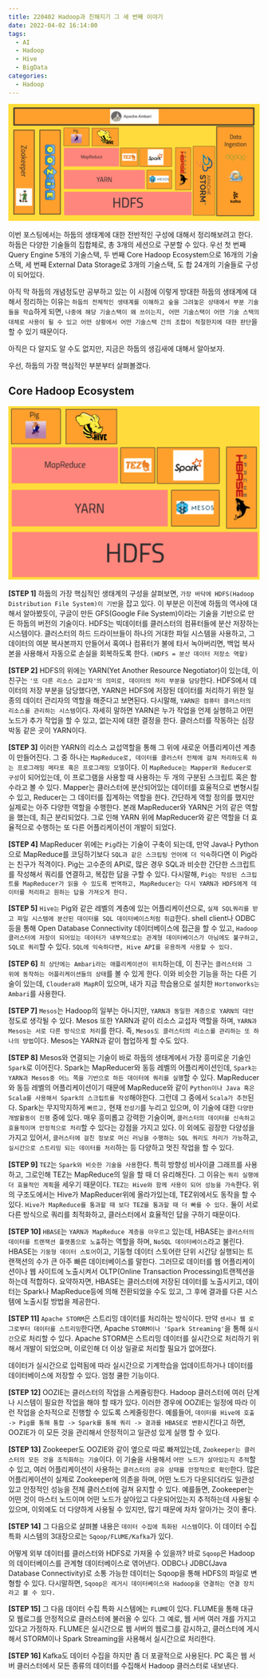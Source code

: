 ```yaml
---
title: 220402 Hadoop과 친해지기 그 세 번째 이야기
date: 2022-04-02 16:14:00
tags:
  - AI
  - Hadoop
  - Hive
  - BigData
categories:
  - Hadoop
---
```


<div align="center">
  <img src="/images/post_images/220402_hadoop_ecosystem.png" alt="하둡의 생태계(Hadoop Ecosystem) - Core part">
</div>

이번 포스팅에서는 하둡의 생태계에 대한 전반적인 구성에 대해서 정리해보려고 한다. 하둡은 다양한 기술들의 집합체로, 총 3개의 세션으로 구분할 수 있다.
우선 첫 번째 Query Engine 5개의 기술스택, 두 번째 Core Hadoop Ecosystem으로 16개의 기술스택, 세 번째 External Data Storage로 3개의 기술스택, 도 합 24개의 기술들로 구성이 되어있다.

아직 막 하둡의 개념정도만 공부하고 있는 이 시점에 이렇게 방대한 하둡의 생태계에 대해서 정리하는 이유는 `하둡의 전체적인 생태계를 이해하고 숲을 그려놓은 상태에서 부분 기술들을 학습`하게 되면, `나중에 해당 기술스택이 왜 쓰이는지, 어떤 기술스택이 어떤 기술 스택의 대체로 사용이 될 수 있고 어떤 상황에서 어떤 기술스택 간의 조합이 적절한지에 대한 판단`을 할 수 있기 때문이다.

아직은 다 알지도 알 수도 없지만, 지금은 하둡의 생김새에 대해서 알아보자.

우선, 하둡의 가장 핵심적인 부분부터 살펴볼겠다.

<h2><b>Core Hadoop Ecosystem</b></h2>

<div align="center">
  <img src="/images/post_images/220402_first_complete.png" alt="[STEP1 - STEP10]">
</div>

**[STEP 1]**
하둡의 가장 핵심적인 생태계의 구성을 살펴보면, `가장 바닥에 HDFS(Hadoop Distribution File System)이 기반`을 잡고 있다. 이 부분은 이전에 하둡의 역사에 대해서 알아봤듯이, 구글이 만든 GFS(Google File System)이라는 기술을 기반으로 만든 하둡의 버전의 기술이다.
HDFS는 빅데이터를 클러스터의 컴퓨터들에 분산 저장하는 시스템이다. 클러스터의 하드 드라이브들이 하나의 거대한 파일 시스템을 사용하고, 그 데이터의 여분 복사본까지 만들어서 혹여나 컴퓨터가 불에 타서 녹아버리면, 백업 복사본을 사용해서 자동으로 손실을 회복하도록 한다.
`(HDFS = 분산 데이터 저장소 역할)`

<!-- more -->

**[STEP 2]**
HDFS의 위에는 YARN(Yet Another Resource Negotiator)이 있는데, 이 친구는 `'또 다른 리소스 교섭자'의 의미로, 데이터의 처리 부분을 담당`한다.
HDFS에서 데이터의 저장 부분을 담당했다면, YARN은 HDFS에 저장된 데이터를 처리하기 위한 일종의 데이터 관리자의 역할을 해준다고 보면된다.
다시말해, `YARN은 컴퓨터 클러스터의 리소스를 관리하는 시스템`이다. 자세히 말하면 YARN은 누가 작업을 언제 실행하고 어떤 노드가 추가 작업을 할 수 있고, 없는지에 대한 결정을 한다. 클러스터를 작동하는 심장박동 같은 곳이 YARN이다.

**[STEP 3]**
이러한 YARN의 리소스 교섭역할을 통해 그 위에 새로운 어플리케이션 계층이 만들어진다. 그 중 하나는 `MapReduce로, 데이터를 클러스터 전체에 걸쳐 처리하도록 하는 프로그래밍 메타포 혹은 프로그래밍 모델`이다.
이 `MapReduce는 Mapper와 Reducer로 구성`이 되어있는데, 이 프로그램을 사용할 때 사용하는 두 개의 구분된 스크립트 혹은 함수라고 볼 수 있다.
Mapper는 클러스터에 분산되어있는 데이터를 효율적으로 변형시킬 수 있고, Reducer는 그 데이터를 집계하는 역할을 한다. 간단하게 역할 정의를 했지만 실제로는 아주 다양한 역할을 수행한다.
본래 MapReducer와 YARN은 거의 같은 역할을 했는데, 최근 분리되었다. 그로 인해 YARN 위에 MapReducer와 같은 역할을 더 효율적으로 수행하는 또 다른 어플리케이션이 개발이 되었다.

**[STEP 4]**
MapReducer 위에는 `Pig`라는 기술이 구축이 되는데, 만약 Java나 Python으로 MapReduce를 코딩하기보다 `SQL과 같은 스크립팅 언어에 더 익숙`하다면 이 Pig라는 친구가 적격이다. Pig는 고수준의 API로, 많은 경우 SQL과 비슷한 간단한 스크립트를 작성해서 쿼리를 연결하고, 복잡한 답을 구할 수 있다.
다시말해, `Pig는 작성된 스크립트를 MapReducer가 읽을 수 있도록 번역하고, MapReducer는 다시 YARN과 HDFS에게 데이터를 처리하고 원하는 답을 가져오게 한다.`

**[STEP 5]**
`Hive는` Pig와 같은 레벨의 계층에 있는 어플리케이션으로, `실제 SQL쿼리를 받고 파일 시스템에 분산된 데이터를 SQL 데이터베이스처럼 취급`한다.
shell client나 ODBC등을 통해 Open Database Connectivity 데이터베이스에 접근을 할 수 있고, `Hadoop 클러스터에 저장이 되어있는 데이터가 내부적으로는 관계형 데이터베이스가 아님에도 불구하고, SQL로 쿼리`할 수 있다.
`SQL에 익숙하다면, Hive API를 유용하게 사용할 수 있다.`

**[STEP 6]**
`최 상단에는 Ambari라는 애플리케이션이 위치`하는데, 이 친구는 `클러스터와 그 위에 동작하는 어플리케이션들의 상태`를 볼 수 있게 한다. 이와 비슷한 기능을 하는 다른 기술이 있는데, `Cloudera와 MapR`이 있으며, 내가 지금 학습용으로 설치한 `Hortonworks는 Ambari`를 사용한다.

**[STEP 7]**
`Mesos`는 Hadoop의 일부는 아니지만, `YARN과 동일한 계층으로 YARN의 대안` 정도로 생각될 수 있다. Mesos 또한 YARN과 같이 리소스 교섭자 역할을 하며, `YARN과 Mesos는 서로 다른 방식으로 처리`를 한다.
즉, `Mesos도 클러스터의 리소스를 관리하는 또 하나의 방법`이다. Mesos는 YARN과 같이 협업하게 할 수도 있다.

**[STEP 8]**
Mesos와 연결되는 기술이 바로 하둡의 생태계에서 가장 흥미로운 기술인 `Spark`로 이어진다. Spark는 MapReducer와 동등 레벨의 어플리케이션인데, `Spark는 YARN과 Mesos중 어느 쪽을 기반으로 하든 데이터에 쿼리를 실행`할 수 있다.
MapReducer와 동등 레벨의 어플리케이션이기 때문에 MapReduce와 같이 `Python이나 Java 혹은 Scala를 사용해서 Spark의 스크립트를 작성`해야한다.
그런데 그 중에서 `Scala가 추천`된다.
Spark는 무지막지하게 `빠르고,` 현재 `전성기`를 누리고 있으며, 이 기술에 대한 `다양한 개발활동이 진행` 중에 있다. 매우 흥미롭고 강력한 기술이며, `클러스터의 데이터를 신속하고 효율적이며 안정적으로 처리`할 수 있다는 강점을 가지고 있다.
이 외에도 굉장한 다양성을 가지고 있어서, `클러스터에 걸친 정보로 머신 러닝을 수행하는 SQL 쿼리도 처리가 가능`하고, `실시간으로 스트리밍 되는 데이터를 처리`하는 등 다양하고 멋진 작업을 할 수 있다.

**[STEP 9]**
`TEZ`는 `Spark와 비슷한 기술을 사용`한다. 특히 방향성 비사이클 그래프를 사용하고, 그로인해 TEZ는 MapReduce의 일을 할 때 더 유리해진다. 그 이유는 `쿼리 실행에 더 효율적인 계획`을 세우기 때문이다. `TEZ는 Hive와 함께 사용이 되어 성능을 가속`한다.
위의 구조도에서는 Hive가 MapReducer위에 올라가있는데, TEZ위에서도 동작을 할 수 있다. `Hive가 MapReduce를 통과할 때 보다 TEZ를 통과할 때 더 빠를 수 있다.`
둘이 서로 다른 방식으로 쿼리를 최적화하고, 클러스터에서 효율적인 답을 구하기 때문이다.

**[STEP 10]**
`HBASE`는 `YARN과 MapReduce 계층을 아우르고` 있는데, HBASE는 `클러스터의 데이터를 트랜잭션 플랫폼으로 노출`하는 역할을 하며, `NoSQL 데이터베이스`라고 불린다.
HBASE는 `기둥형 데이터 스토어`이고, 기둥형 데이터 스토어란 단위 시간당 실행되는 트랜잭션의 수가 큰 아주 빠른 데이터베이스를 말한다.
그러므로 데이터를 웹 어플리케이션이나 웹 사이트에 노출시켜서 OLTP(Online Transaction Processing)트랜젝션을 하는데 적합하다.
요약하자면, HBASE는 클러스터에 저장된 데이터를 노출시키고, 데이터는 Spark나 MapReduce등에 의해 전환되었을 수도 있고, 그 후에 결과를 다른 시스템에 노출시킬 방법을 제공한다.

**[STEP 11]**
`Apache STORM`은 스트리밍 데이터를 처리하는 방식이다. 만약 `센서나 웹 로그로부터 데이터를 스트리밍`한다면, Apache `STORM이나 'Spark Streaming'`을 통해 `실시간`으로 처리할 수 있다.
Apache STORM은 스트리밍 데이터를 실시간으로 처리하기 위해서 개발이 되었으며, 이로인해 더 이상 일괄로 처리할 필요가 없어졌다.

데이터가 실시간으로 입력됨에 따라 실시간으로 기계학습을 업데이트하거나 데이터를 데이터베이스에 저장할 수 있다. 엄청 쿨한 기능이다.

**[STEP 12]**
OOZIE는 클러스터의 작업을 스케쥴링한다. Hadoop 클러스터에 여러 단계나 시스템이 필요한 작업을 해야 할 때가 있다. 이러한 경우에 OOZIE는 일정에 따라 이런 작업을 순차적으로 진행할 수 있도록 스케줄링한다.
예를들어, `데이터를 Hive에 호출 -> Pig를 통해 통합 -> Spark를 통해 쿼리 -> 결과를 HBASE로 변환`시킨다고 하면, OOZIE가 이 모든 것을 관리해서 안정적이고 일관성 있게 실행 할 수 있다.

**[STEP 13]**
Zookeeper도 OOZIE와 같이 옆으로 따로 빠져있는데, `Zookeeper는 클러스터의 모든 것을 조직화하는 기술`이다. 이 기술을 사용해서 `어떤 노드가 살아있는지 추적`할 수 있고, 여러 어플리케이션이 사용하는 `클러스터의 공유 상태를 안정적으로 확인`한다.
많은 어플리케이션이 실제로 Zookeeper에 의존을 하며, 어떤 노드가 다운되더라도 일관성 있고 안정적인 성능을 전체 클러스터에 걸쳐 유지할 수 있다.
예를들면, Zookeeper는 어떤 것이 마스터 노드이며 어떤 노드가 살아있고 다운되어있는지 추적하는데 사용될 수 있으며, 이외에도 더 다양하게 사용될 수 있지만, 많기 때문에 차차 알아가는 것이 좋다.

**[STEP 14]**
그 다음으로 살펴볼 내용은 `데이터 수집에 특화된 시스템`이다.
이 데이터 수집 특화 시스템의 3대장으로는 `Sqoop/FLUME/Kafka`가 있다.

어떻게 외부 데이터를 클러스터와 HDFS로 가져올 수 있을까?
바로 `Sqoop`은 Hadoop의 데이터베이스를 관계형 데이터베이스로 엮어낸다. ODBC나 JDBC(Java Database Connectivity)로 소통 가능한 데이터는 Sqoop을 통해 HDFS의 파일로 변형할 수 있다.
다시말하면, `Sqoop은 레거시 데이터베이스와 Hadoop을 연결하는 연결 장치라고 볼 수 있다. `

**[STEP 15]**
그 다음 데이터 수집 특화 시스템에는 `FLUME`이 있다. FLUME을 통해 대규모 웹로그를 안정적으로 클러스터에 불러올 수 있다. 그 예로, 웹 서버 여러 개를 가지고 있다고 가정하자. FLUME은 실시간으로 웹 서버의 웹로그를 감시하고, 클러스터에 게시해서 STORM이나 Spark Streaming을 사용해서 실시간으로 처리한다.

**[STEP 16]**
Kafka도 데이터 수집을 하지만 좀 더 포괄적으로 사용된다. PC 혹은 웹 서버 클러스터에서 모든 종류의 데이터를 수집해서 Hadoop 클러스터로 내보낸다.
